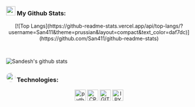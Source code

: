 ### <img src='https://media1.giphy.com/media/du3J3cXyzhj75IOgvA/giphy.gif?cid=ecf05e47x2g034i9pzwtzzsd3xgg2w9nr94t4tflbbgo3008&rid=giphy.gif' width='25px'> My Github Stats:

<p align="center">
[![Top Langs](https://github-readme-stats.vercel.app/api/top-langs/?username=San411&theme=prussian&layout=compact&text_color=daf7dc)](https://github.com/San411/github-readme-stats)
</p>

<br>

![Sandesh's github stats](https://github-readme-stats.vercel.app/api?username=San411&theme=prussian&show_icons=true&title_color=ffc857&icon_color=8ac926&text_color=daf7dc&hide=["stars"])


### <img src ='https://media.giphy.com/media/U4FkC2VqpeNRHjTDQ5/giphy-downsized.gif' width='25px' style="border-radius:50%"> Technologies:
<p align="center">
      <img src="https://www.vectorlogo.zone/logos/python/python-icon.svg" alt="python" width="30" height="30"/>
      <img src="https://raw.githubusercontent.com/abranhe/programming-languages-logos/master/src/cpp/cpp.svg" alt="CPP" width="30" height="30"/>
      <img src="https://www.vectorlogo.zone/logos/git-scm/git-scm-icon.svg" alt="GIT" width="30" height="30"/>   
      <img src="https://www.vectorlogo.zone/logos/jupyter/jupyter-icon.svg" alt="IPYNB" width="30" height="30"/> 
</p>

